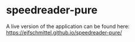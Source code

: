 ﻿# speedreader-pure
 
A live version of the application can be found here:
https://ejfschmittel.github.io/speedreader-pure/
